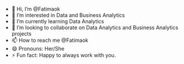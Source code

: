 - 👋 Hi, I’m @Fatimaok
- 👀 I’m interested in Data and Business Analytics 
- 🌱 I’m currently learning Data Analytics
- 💞️ I’m looking to collaborate on Data Analytics and Business Analytics projects 
- 📫 How to reach me @Fatimaok
- 😄 Pronouns: Her/She
- ⚡ Fun fact: Happy to always work with you.

<!---
Fatimaok/Fatimaok is a ✨ special ✨ repository because its `README.md` (this file) appears on your GitHub profile.
You can click the Preview link to take a look at your changes.
--->
